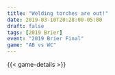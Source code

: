 ```yaml
---
title: "Welding torches are out!"
date: 2019-03-10T20:28:00-05:00
draft: false
tags: [2019 Brier]
event: "2019 Brier Final"
game: "AB vs WC"
---
```

{{< game-details >}}
<!--more--> 